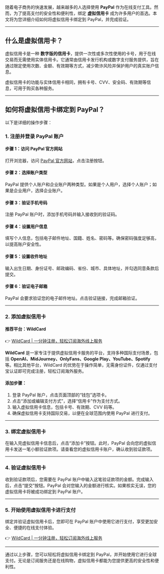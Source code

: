 随着电子商务的快速发展，越来越多的人选择使用 **PayPal** 作为在线支付工具。然而，为了提高支付的安全性和便利性，绑定 **虚拟信用卡** 成为许多用户的首选。本文将为您详细介绍如何将虚拟信用卡绑定到 PayPal，并完成验证。

---

## 什么是虚拟信用卡？

虚拟信用卡是一种 **数字版的信用卡**，提供一次性或多次性使用的卡号，用于在线交易而无需使用实体信用卡。它通常由信用卡发行机构或数字支付服务提供，旨在通过限定使用次数、金额、有效期等方式，减少欺诈风险并保护用户的真实账户信息。

虚拟信用卡的功能与实体信用卡相同，拥有卡号、CVV、安全码、有效期等信息，可用于购买各种服务。

---

## 如何将虚拟信用卡绑定到 PayPal？

以下是详细的操作步骤：

### 1. 注册并登录 PayPal 账户

#### 步骤 1：访问 PayPal 官方网站
打开浏览器，访问 [PayPal 官方网站](https://www.paypal.com/c2/home)，点击注册按钮。

#### 步骤 2：选择账户类型
PayPal 提供个人账户和企业账户两种类型。如果是个人用户，选择个人账户；如果是企业用户，选择企业账户。

#### 步骤 3：验证手机号码
注册 PayPal 账户时，添加手机号码并输入接收到的验证码。

#### 步骤 4：设置用户信息
填写个人信息，包括电子邮件地址、国籍、姓名、密码等。确保密码强度足够高，以提高账户安全性。

#### 步骤 5：设置收件地址
输入出生日期、身份证号、邮政编码、省份、城市、具体地址，并勾选同意条款后提交。

#### 步骤 6：验证电子邮箱
PayPal 会要求验证您的电子邮件地址。点击验证链接，完成邮箱验证。

---

### 2. 添加虚拟信用卡

#### 推荐平台：WildCard
👉 [WildCard | 一分钟注册，轻松订阅海外线上服务](https://bit.ly/bewildcard)

**WildCard** 是一家专注于提供虚拟信用卡服务的平台，支持多种国际支付场景，包括 **OpenAI、MidJourney、OnlyFans、Google Play、YouTube、Spotify** 等。相比其他平台，WildCard 的优势在于操作简单，无需身份证件，仅通过支付宝认证即可完成注册，轻松订阅海外服务。

#### 添加步骤：
1. 登录 PayPal 账户，点击页面顶部的“钱包”选项卡。
2. 点击“添加或编辑支付方式”，选择“信用卡”作为支付方式。
3. 输入虚拟信用卡信息，包括卡号、有效期、CVV 码等。
4. 确保虚拟信用卡支持国际交易，以便在全球范围内使用 PayPal 进行支付。

---

### 3. 绑定虚拟信用卡

在输入完虚拟信用卡信息后，点击“添加卡”按钮。此时，PayPal 会向您的虚拟信用卡发送一笔小额验证款项。请查看您的虚拟信用卡账户，确认收到验证款项。

---

### 4. 验证虚拟信用卡

收到验证款项后，您需要在 PayPal 账户中输入这笔验证款项的金额。完成输入后，点击“提交”按钮。PayPal 会对您输入的金额进行核实。如果核实无误，您的虚拟信用卡将被成功绑定到 PayPal 账户。

---

### 5. 开始使用虚拟信用卡进行支付

绑定并验证虚拟信用卡后，您即可在 PayPal 账户中使用它进行支付，享受更加安全、便捷的在线支付体验。

👉 [WildCard | 一分钟注册，轻松订阅海外线上服务](https://bit.ly/bewildcard)

---

通过以上步骤，您可以轻松将虚拟信用卡绑定到 PayPal，并开始使用它进行全球支付。无论是订阅服务还是在线购物，虚拟信用卡都能为您提供更高的安全性和便利性。